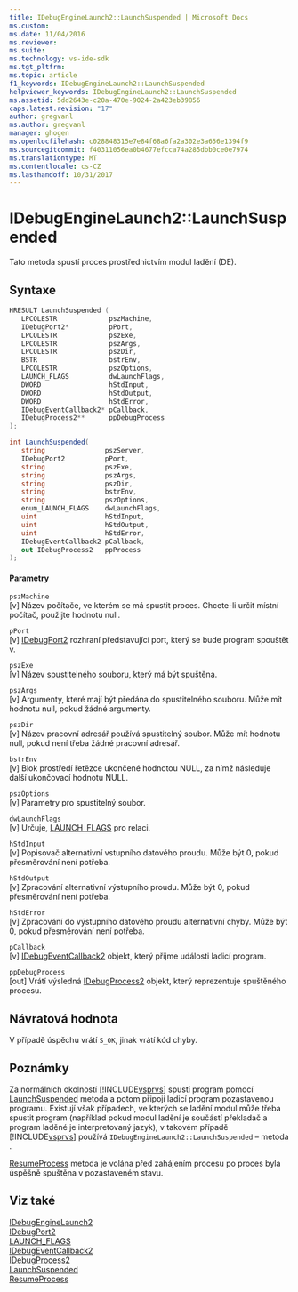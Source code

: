 ```yaml
---
title: IDebugEngineLaunch2::LaunchSuspended | Microsoft Docs
ms.custom: 
ms.date: 11/04/2016
ms.reviewer: 
ms.suite: 
ms.technology: vs-ide-sdk
ms.tgt_pltfrm: 
ms.topic: article
f1_keywords: IDebugEngineLaunch2::LaunchSuspended
helpviewer_keywords: IDebugEngineLaunch2::LaunchSuspended
ms.assetid: 5dd2643e-c20a-470e-9024-2a423eb39856
caps.latest.revision: "17"
author: gregvanl
ms.author: gregvanl
manager: ghogen
ms.openlocfilehash: c028848315e7e84f68a6fa2a302e3a656e1394f9
ms.sourcegitcommit: f40311056ea0b4677efcca74a285dbb0ce0e7974
ms.translationtype: MT
ms.contentlocale: cs-CZ
ms.lasthandoff: 10/31/2017
---
```

# <a name="idebugenginelaunch2launchsuspended"></a>IDebugEngineLaunch2::LaunchSuspended
Tato metoda spustí proces prostřednictvím modul ladění (DE).  
  
## <a name="syntax"></a>Syntaxe  
  
```cpp  
HRESULT LaunchSuspended (   
   LPCOLESTR             pszMachine,  
   IDebugPort2*          pPort,  
   LPCOLESTR             pszExe,  
   LPCOLESTR             pszArgs,  
   LPCOLESTR             pszDir,  
   BSTR                  bstrEnv,  
   LPCOLESTR             pszOptions,  
   LAUNCH_FLAGS          dwLaunchFlags,  
   DWORD                 hStdInput,  
   DWORD                 hStdOutput,  
   DWORD                 hStdError,  
   IDebugEventCallback2* pCallback,  
   IDebugProcess2**      ppDebugProcess  
);  
```  
  
```csharp  
int LaunchSuspended(  
   string               pszServer,   
   IDebugPort2          pPort,   
   string               pszExe,   
   string               pszArgs,   
   string               pszDir,   
   string               bstrEnv,   
   string               pszOptions,   
   enum_LAUNCH_FLAGS    dwLaunchFlags,   
   uint                 hStdInput,   
   uint                 hStdOutput,   
   uint                 hStdError,  
   IDebugEventCallback2 pCallback,   
   out IDebugProcess2   ppProcess  
);  
```  
  
#### <a name="parameters"></a>Parametry  
 `pszMachine`  
 [v] Název počítače, ve kterém se má spustit proces. Chcete-li určit místní počítač, použijte hodnotu null.  
  
 `pPort`  
 [v] [IDebugPort2](../../../extensibility/debugger/reference/idebugport2.md) rozhraní představující port, který se bude program spouštět v.  
  
 `pszExe`  
 [v] Název spustitelného souboru, který má být spuštěna.  
  
 `pszArgs`  
 [v] Argumenty, které mají být předána do spustitelného souboru. Může mít hodnotu null, pokud žádné argumenty.  
  
 `pszDir`  
 [v] Název pracovní adresář používá spustitelný soubor. Může mít hodnotu null, pokud není třeba žádné pracovní adresář.  
  
 `bstrEnv`  
 [v] Blok prostředí řetězce ukončené hodnotou NULL, za nímž následuje další ukončovací hodnotu NULL.  
  
 `pszOptions`  
 [v] Parametry pro spustitelný soubor.  
  
 `dwLaunchFlags`  
 [v] Určuje, [LAUNCH_FLAGS](../../../extensibility/debugger/reference/launch-flags.md) pro relaci.  
  
 `hStdInput`  
 [v] Popisovač alternativní vstupního datového proudu. Může být 0, pokud přesměrování není potřeba.  
  
 `hStdOutput`  
 [v] Zpracování alternativní výstupního proudu. Může být 0, pokud přesměrování není potřeba.  
  
 `hStdError`  
 [v] Zpracování do výstupního datového proudu alternativní chyby. Může být 0, pokud přesměrování není potřeba.  
  
 `pCallback`  
 [v] [IDebugEventCallback2](../../../extensibility/debugger/reference/idebugeventcallback2.md) objekt, který přijme události ladicí program.  
  
 `ppDebugProcess`  
 [out] Vrátí výsledná [IDebugProcess2](../../../extensibility/debugger/reference/idebugprocess2.md) objekt, který reprezentuje spuštěného procesu.  
  
## <a name="return-value"></a>Návratová hodnota  
 V případě úspěchu vrátí `S_OK`, jinak vrátí kód chyby.  
  
## <a name="remarks"></a>Poznámky  
 Za normálních okolností [!INCLUDE[vsprvs](../../../code-quality/includes/vsprvs_md.md)] spustí program pomocí [LaunchSuspended](../../../extensibility/debugger/reference/idebugportex2-launchsuspended.md) metoda a potom připojí ladicí program pozastavenou programu. Existují však případech, ve kterých se ladění modul může třeba spustit program (například pokud modul ladění je součástí překladač a program laděné je interpretovaný jazyk), v takovém případě [!INCLUDE[vsprvs](../../../code-quality/includes/vsprvs_md.md)] používá `IDebugEngineLaunch2::LaunchSuspended` – metoda .  
  
 [ResumeProcess](../../../extensibility/debugger/reference/idebugenginelaunch2-resumeprocess.md) metoda je volána před zahájením procesu po proces byla úspěšně spuštěna v pozastaveném stavu.  
  
## <a name="see-also"></a>Viz také  
 [IDebugEngineLaunch2](../../../extensibility/debugger/reference/idebugenginelaunch2.md)   
 [IDebugPort2](../../../extensibility/debugger/reference/idebugport2.md)   
 [LAUNCH_FLAGS](../../../extensibility/debugger/reference/launch-flags.md)   
 [IDebugEventCallback2](../../../extensibility/debugger/reference/idebugeventcallback2.md)   
 [IDebugProcess2](../../../extensibility/debugger/reference/idebugprocess2.md)   
 [LaunchSuspended](../../../extensibility/debugger/reference/idebugportex2-launchsuspended.md)   
 [ResumeProcess](../../../extensibility/debugger/reference/idebugenginelaunch2-resumeprocess.md)